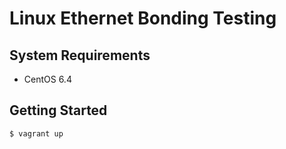 Linux Ethernet Bonding Testing
==============================

System Requirements
-------------------

+ CentOS 6.4

Getting Started
---------------

```
$ vagrant up
```
